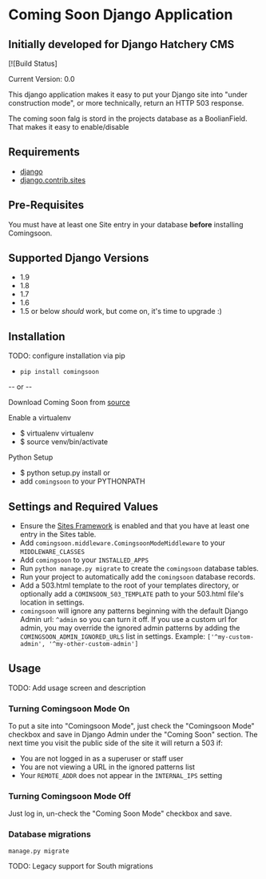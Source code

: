 # Coming Soon Django Application
## Initially developed for Django Hatchery CMS

[![Build Status]

Current Version: 0.0

This django application makes it easy to put your Django site into "under construction mode", or more technically, return an HTTP 503 response.

The coming soon falg is stord in the projects database as a BoolianField. That makes it easy to enable/disable

## Requirements
- [django](https://www.djangoproject.com/download/)
- [django.contrib.sites](https://docs.djangoproject.com/en/1.8/ref/contrib/sites/)

## Pre-Requisites
You must have at least one Site entry in your database **before** installing Comingsoon.

## Supported Django Versions
- 1.9
- 1.8
- 1.7
- 1.6
- 1.5 or below *should* work, but come on, it's time to upgrade :)

## Installation
TODO: configure installation via pip
- `pip install comingsoon`

-- or --

Download Coming Soon from [source](https://github.com/)

Enable a virtualenv

  - $ virtualenv virtualenv
  - $ source venv/bin/activate

Python Setup  
  - $ python setup.py install
  or
  - add `comingsoon` to your PYTHONPATH

## Settings and Required Values
- Ensure the [Sites Framework](https://docs.djangoproject.com/en/1.8/ref/contrib/sites/) is enabled and that you have at least one entry in the Sites table.
- Add `comingsoon.middleware.ComingsoonModeMiddleware` to your `MIDDLEWARE_CLASSES`
- Add `comingsoon` to your `INSTALLED_APPS`
- Run `python manage.py migrate` to create the `comingsoon` database tables.
- Run your project to automatically add the `comingsoon` database records.
- Add a 503.html template to the root of your templates directory, or optionally add a `COMINSOON_503_TEMPLATE` path to your 503.html file's location in settings.
- `comingsoon` will ignore any patterns beginning with the default Django Admin url: `^admin` so you can turn it off. If you use a custom url for admin, you may override the ignored admin patterns by adding the ` COMINGSOON_ADMIN_IGNORED_URLS` list in settings.
Example: `['^my-custom-admin', '^my-other-custom-admin']`

## Usage
TODO: Add usage screen and description

### Turning Comingsoon Mode **On**
To put a site into "Comingsoon Mode", just check the "Comingsoon Mode" checkbox and save in Django Admin under the "Coming Soon" section. The next time you visit the public side of the site it will return a 503 if:

- You are not logged in as a superuser or staff user
- You are not viewing a URL in the ignored patterns list
- Your `REMOTE_ADDR` does not appear in the `INTERNAL_IPS` setting

### Turning Comingsoon Mode **Off**
Just log in, un-check the "Coming Soon Mode" checkbox and save.

### Database migrations
  `manage.py migrate`

  TODO: Legacy support for South migrations
